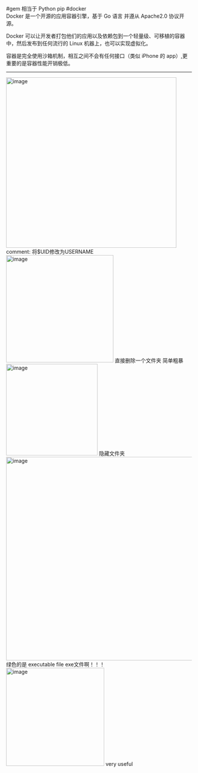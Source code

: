 #gem 相当于 Python pip
#docker  
Docker 是一个开源的应用容器引擎，基于 Go 语言 并遵从 Apache2.0 协议开源。

Docker 可以让开发者打包他们的应用以及依赖包到一个轻量级、可移植的容器中，然后发布到任何流行的 Linux 机器上，也可以实现虚拟化。

容器是完全使用沙箱机制，相互之间不会有任何接口（类似 iPhone 的 app）,更重要的是容器性能开销极低。
***
<img width="462" alt="image" src="https://user-images.githubusercontent.com/107660838/175251719-5214580c-a0a9-4a8a-8127-f3bd63d287b8.png">
comment: 将$UID修改为USERNAME

<img width="291" alt="image" src="https://user-images.githubusercontent.com/107660838/175290080-df9c4c97-26f7-40eb-9272-342e61798d9b.png">
直接删除一个文件夹 简单粗暴

<img width="248" alt="image" src="https://user-images.githubusercontent.com/107660838/175290410-543cdc1e-4363-48f5-b74b-37627778099f.png">
隐藏文件夹

<img width="552" alt="image" src="https://user-images.githubusercontent.com/107660838/175291432-0e805aed-de48-4969-a8c3-61dbd7818f5e.png">
绿色的是 executable file exe文件啊！！！

<img width="266" alt="image" src="https://user-images.githubusercontent.com/107660838/175292665-deccf4da-69cb-42a3-b01e-25660db216a3.png">
very useful

